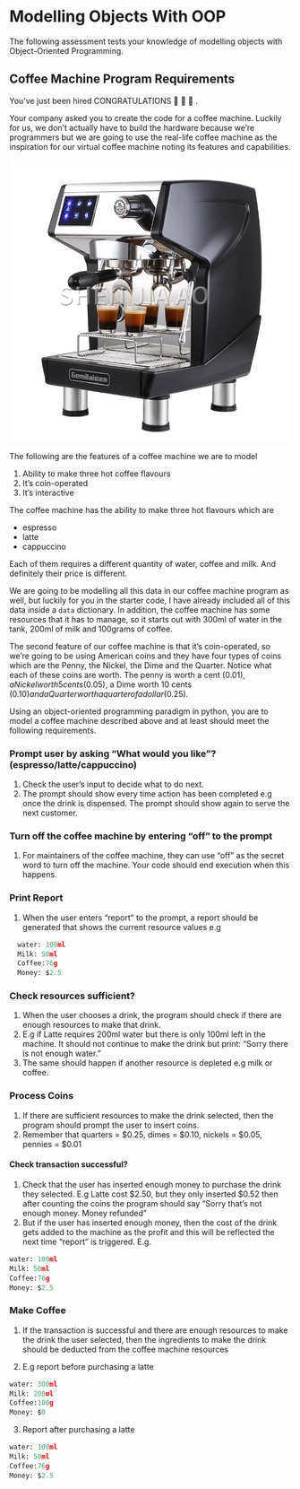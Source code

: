 # Modelling Objects With OOP

The following assessment tests your knowledge of modelling objects with Object-Oriented Programming.

## Coffee Machine Program Requirements

You’ve just been hired CONGRATULATIONS 🎉 🎉 🎉 .

Your company asked you to create the code for a coffee machine.
Luckily for us, we don’t actually have to build the hardware because we’re programmers but we are going to use the real-life coffee machine as the inspiration for our virtual coffee machine noting its features and capabilities.

![A Coffee Machine](assets/coffee-machine.webp)

The following are the features of a coffee machine we are to model

1. Ability to make three hot coffee flavours
2. It’s coin-operated
3. It’s interactive

The coffee machine has the ability to make three hot flavours which are

- espresso
- latte
- cappuccino

Each of them requires a different quantity of water, coffee and milk. And definitely their price is different.

We are going to be modelling all this data in our coffee machine program as well, but luckily for you in the starter code, I have already included all of this data inside a `data` dictionary.
In addition, the coffee machine has some resources that it has to manage, so it starts out with 300ml of water in the tank, 200ml of milk and 100grams of coffee.

The second feature of our coffee machine is that it’s coin-operated, so we’re going to be using American coins and they have four types of coins which are the Penny, the Nickel, the Dime and the Quarter. Notice what each of these coins are worth. The penny is worth a cent ($0.01), a Nickel worth 5 cents ($0.05), a Dime worth 10 cents ($0.10) and a Quarter worth a quarter of a dollar ($0.25).

Using an object-oriented programming paradigm in python, you are to model a coffee machine described above and at least should meet the following requirements.

### Prompt user by asking “What would you like”? (espresso/latte/cappuccino)

1. Check the user’s input to decide what to do next.
2. The prompt should show every time action has been completed e.g once the drink is dispensed. The prompt should show again to serve the next customer.

### Turn off the coffee machine by entering “off” to the prompt

1. For maintainers of the coffee machine, they can use “off” as the secret word to turn off the machine. Your code should end execution when this happens.

### Print Report

1. When the user enters “report” to the prompt, a report should be generated that shows the current resource values e.g

  ```python
    water: 100ml
    Milk: 50ml
    Coffee:76g
    Money: $2.5
  ```

### Check resources sufficient?

1. When the user chooses a drink, the program should check if there are enough resources to make that drink.
2. E.g if Latte requires 200ml water but there is only 100ml left in the machine. It should not continue to make the drink but print: “Sorry there is not enough water.”
3. The same should happen if another resource is depleted e.g milk or coffee.

### Process Coins

1. If there are sufficient resources to make the drink selected, then the program should prompt the user to insert coins.
2. Remember that quarters = $0.25, dimes = $0.10, nickels = $0.05, pennies = $0.01

#### Check transaction successful?

1. Check that the user has inserted enough money to purchase the drink they selected. E.g Latte cost $2.50, but they only inserted $0.52 then after counting the coins the program should say “Sorry that’s not enough money. Money refunded”
2. But if the user has inserted enough money, then the cost of the drink gets added to the machine as the profit and this will be reflected the next time “report” is triggered. E.g.

  ```python
  water: 100ml
  Milk: 50ml
  Coffee:76g
  Money: $2.5
  ```

### Make Coffee

1. If the transaction is successful and there are enough resources to make the drink the user selected, then the ingredients to make the drink should be deducted from the coffee machine resources

2. E.g report before purchasing a latte

  ```python
  water: 300ml
  Milk: 200ml
  Coffee:100g
  Money: $0
  ```

3. Report after purchasing a latte

  ```python
  water: 100ml
  Milk: 50ml
  Coffee:76g
  Money: $2.5
  ```
